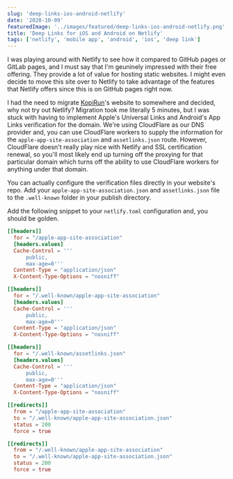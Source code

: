 ```yaml
---
slug: 'deep-links-ios-android-netlify'
date: '2020-10-09'
featuredImage: '../images/featured/deep-links-ios-android-netlify.png'
title: 'Deep Links for iOS and Android on Netlify'
tags: ['netlify', 'mobile app', 'android', 'ios', 'deep link']
---
```


I was playing around with Netlify to see how it compared to GitHub pages or GitLab pages, and I must say that I'm geuninely impressed with their free offering. They provide a lot of value for hosting static websites. I might even decide to move this site over to Netlify to take advantage of the features that Netlify offers since this is on GitHub pages right now.

I had the need to migrate [KopiRun](https://kopirun.com)'s website to somewhere and decided, why not try out Netlify? Migration took me literally 5 minutes, but I was stuck with having to implement Apple's Universal Links and Android's App Links verification for the domain. We're using CloudFlare as our DNS provider and, you can use CloudFlare workers to supply the information for the `apple-app-site-association` and `assetlinks.json` route. However, CloudFlare doesn't really play nice with Netlify and SSL certification renewal, so you'll most likely end up turning off the proxying for that particular domain which turns off the ability to use CloudFlare workers for anything under that domain.

You can actually configure the verification files directly in your website's repo. Add your `apple-app-site-association.json` and `assetlinks.json` file to the `.well-known` folder in your publish directory.

Add the following snippet to your `netlify.toml` configuration and, you should be golden.

```toml
[[headers]]
  for = "/apple-app-site-association"
  [headers.values]
  Cache-Control = '''
      public,
      max-age=0'''
  Content-Type = "application/json"
  X-Content-Type-Options = "nosniff"

[[headers]]
  for = "/.well-known/apple-app-site-association"
  [headers.values]
  Cache-Control = '''
      public,
      max-age=0'''
  Content-Type = "application/json"
  X-Content-Type-Options = "nosniff"

[[headers]]
  for = "/.well-known/assetlinks.json"
  [headers.values]
  Cache-Control = '''
      public,
      max-age=0'''
  Content-Type = "application/json"
  X-Content-Type-Options = "nosniff"

[[redirects]]
  from = "/apple-app-site-association"
  to = "/.well-known/apple-app-site-association.json"
  status = 200
  force = true

[[redirects]]
  from = "/.well-known/apple-app-site-association"
  to = "/.well-known/apple-app-site-association.json"
  status = 200
  force = true
```
